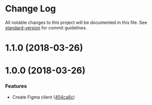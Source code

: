 # Change Log

All notable changes to this project will be documented in this file. See [standard-version](https://github.com/conventional-changelog/standard-version) for commit guidelines.

<a name="1.1.0"></a>
# 1.1.0 (2018-03-26)



<a name="1.0.0"></a>
# 1.0.0 (2018-03-26)


### Features

* Create Figma client ([454ca6c](https://github.com/jongold/figma-js/commit/454ca6c))
